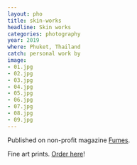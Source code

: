 ```yaml
---
layout: pho
title: skin-works
headline: Skin works
categories: photography
year: 2019
where: Phuket, Thailand
catch: personal work by
image:
- 01.jpg
- 02.jpg
- 03.jpg
- 04.jpg
- 05.jpg
- 06.jpg
- 07.jpg
- 08.jpg
- 09.jpg
---
```




Published on non-profit magazine [Fumes](https://fumes.junglestar.org/art/skin-works/).

Fine art prints. [Order here](https://fumes.junglestar.org/art/skin-works/#fineartprints)!
